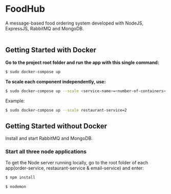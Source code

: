 # FoodHub

A message-based food ordering system developed with NodeJS, ExpressJS, RabbitMQ and MongoDB. <br><br>

## Getting Started with Docker
**Go to the project root folder and run the app with this single command:**
  ```bash
  $ sudo docker-compose up
  ```

**To scale each component independently, use:**
  ```bash
  $ sudo docker-compose up --scale <service-name>=<number-of-containers>
  ```

Example:
  ```bash
  $ sudo docker-compose up --scale restaurant-service=2
  ```
## Getting Started without Docker
Install and start RabbitMQ and MongoDB. </br>

### Start all three node applications
To get the Node server running locally, go to the root folder of each app(order-service, restaurant-service & email-service) and enter:

```sh
$ npm install
```

```sh
$ nodemon
```
